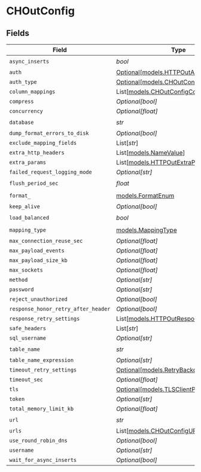 # CHOutConfig


## Fields

| Field                                                                              | Type                                                                               | Required                                                                           | Description                                                                        |
| ---------------------------------------------------------------------------------- | ---------------------------------------------------------------------------------- | ---------------------------------------------------------------------------------- | ---------------------------------------------------------------------------------- |
| `async_inserts`                                                                    | *bool*                                                                             | :heavy_check_mark:                                                                 | N/A                                                                                |
| `auth`                                                                             | [Optional[models.HTTPOutAuthConfig]](../models/httpoutauthconfig.md)               | :heavy_minus_sign:                                                                 | N/A                                                                                |
| `auth_type`                                                                        | [Optional[models.CHOutConfigAuthType]](../models/choutconfigauthtype.md)           | :heavy_minus_sign:                                                                 | N/A                                                                                |
| `column_mappings`                                                                  | List[[models.CHOutConfigColumnMapping](../models/choutconfigcolumnmapping.md)]     | :heavy_minus_sign:                                                                 | N/A                                                                                |
| `compress`                                                                         | *Optional[bool]*                                                                   | :heavy_minus_sign:                                                                 | N/A                                                                                |
| `concurrency`                                                                      | *Optional[float]*                                                                  | :heavy_minus_sign:                                                                 | N/A                                                                                |
| `database`                                                                         | *str*                                                                              | :heavy_check_mark:                                                                 | N/A                                                                                |
| `dump_format_errors_to_disk`                                                       | *Optional[bool]*                                                                   | :heavy_minus_sign:                                                                 | N/A                                                                                |
| `exclude_mapping_fields`                                                           | List[*str*]                                                                        | :heavy_minus_sign:                                                                 | N/A                                                                                |
| `extra_http_headers`                                                               | List[[models.NameValue](../models/namevalue.md)]                                   | :heavy_minus_sign:                                                                 | N/A                                                                                |
| `extra_params`                                                                     | List[[models.HTTPOutExtraParamConfig](../models/httpoutextraparamconfig.md)]       | :heavy_minus_sign:                                                                 | N/A                                                                                |
| `failed_request_logging_mode`                                                      | *Optional[str]*                                                                    | :heavy_minus_sign:                                                                 | N/A                                                                                |
| `flush_period_sec`                                                                 | *float*                                                                            | :heavy_check_mark:                                                                 | N/A                                                                                |
| `format_`                                                                          | [models.FormatEnum](../models/formatenum.md)                                       | :heavy_check_mark:                                                                 | N/A                                                                                |
| `keep_alive`                                                                       | *Optional[bool]*                                                                   | :heavy_minus_sign:                                                                 | N/A                                                                                |
| `load_balanced`                                                                    | *bool*                                                                             | :heavy_check_mark:                                                                 | N/A                                                                                |
| `mapping_type`                                                                     | [models.MappingType](../models/mappingtype.md)                                     | :heavy_check_mark:                                                                 | N/A                                                                                |
| `max_connection_reuse_sec`                                                         | *Optional[float]*                                                                  | :heavy_minus_sign:                                                                 | N/A                                                                                |
| `max_payload_events`                                                               | *Optional[float]*                                                                  | :heavy_minus_sign:                                                                 | N/A                                                                                |
| `max_payload_size_kb`                                                              | *Optional[float]*                                                                  | :heavy_minus_sign:                                                                 | N/A                                                                                |
| `max_sockets`                                                                      | *Optional[float]*                                                                  | :heavy_minus_sign:                                                                 | N/A                                                                                |
| `method`                                                                           | *Optional[str]*                                                                    | :heavy_minus_sign:                                                                 | N/A                                                                                |
| `password`                                                                         | *Optional[str]*                                                                    | :heavy_minus_sign:                                                                 | N/A                                                                                |
| `reject_unauthorized`                                                              | *Optional[bool]*                                                                   | :heavy_minus_sign:                                                                 | N/A                                                                                |
| `response_honor_retry_after_header`                                                | *Optional[bool]*                                                                   | :heavy_minus_sign:                                                                 | N/A                                                                                |
| `response_retry_settings`                                                          | List[[models.HTTPOutResponseRetryConfig](../models/httpoutresponseretryconfig.md)] | :heavy_minus_sign:                                                                 | N/A                                                                                |
| `safe_headers`                                                                     | List[*str*]                                                                        | :heavy_minus_sign:                                                                 | N/A                                                                                |
| `sql_username`                                                                     | *Optional[str]*                                                                    | :heavy_minus_sign:                                                                 | N/A                                                                                |
| `table_name`                                                                       | *str*                                                                              | :heavy_check_mark:                                                                 | N/A                                                                                |
| `table_name_expression`                                                            | *Optional[str]*                                                                    | :heavy_minus_sign:                                                                 | N/A                                                                                |
| `timeout_retry_settings`                                                           | [Optional[models.RetryBackoffOptions]](../models/retrybackoffoptions.md)           | :heavy_minus_sign:                                                                 | N/A                                                                                |
| `timeout_sec`                                                                      | *Optional[float]*                                                                  | :heavy_minus_sign:                                                                 | N/A                                                                                |
| `tls`                                                                              | [Optional[models.TLSClientParams]](../models/tlsclientparams.md)                   | :heavy_minus_sign:                                                                 | N/A                                                                                |
| `token`                                                                            | *Optional[str]*                                                                    | :heavy_minus_sign:                                                                 | N/A                                                                                |
| `total_memory_limit_kb`                                                            | *Optional[float]*                                                                  | :heavy_minus_sign:                                                                 | N/A                                                                                |
| `url`                                                                              | *str*                                                                              | :heavy_check_mark:                                                                 | N/A                                                                                |
| `urls`                                                                             | List[[models.CHOutConfigURL](../models/choutconfigurl.md)]                         | :heavy_minus_sign:                                                                 | N/A                                                                                |
| `use_round_robin_dns`                                                              | *Optional[bool]*                                                                   | :heavy_minus_sign:                                                                 | N/A                                                                                |
| `username`                                                                         | *Optional[str]*                                                                    | :heavy_minus_sign:                                                                 | N/A                                                                                |
| `wait_for_async_inserts`                                                           | *Optional[bool]*                                                                   | :heavy_minus_sign:                                                                 | N/A                                                                                |